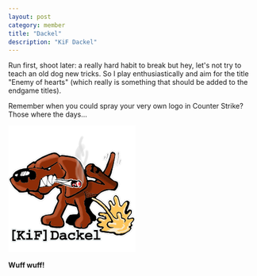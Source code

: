 ```yaml
---
layout: post
category: member
title: "Dackel"
description: "KiF Dackel"
---
```



Run first, shoot later: a really hard habit to break but hey, let's not try to teach an old dog new tricks. So I play enthusiastically and aim for the title "Enemy of hearts" (which really is something that should be added to the endgame titles).

Remember  when you could spray your very own logo in Counter Strike? Those where the days...

![Image](KiFDackel_spraylogo.png) 

**Wuff wuff!** 
